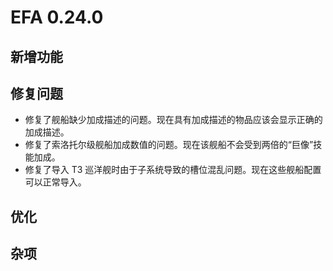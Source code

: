 # EFA 0.24.0

## 新增功能

## 修复问题

- 修复了舰船缺少加成描述的问题。现在具有加成描述的物品应该会显示正确的加成描述。
- 修复了索洛托尔级舰船加成数值的问题。现在该舰船不会受到两倍的“巨像”技能加成。
- 修复了导入 T3 巡洋舰时由于子系统导致的槽位混乱问题。现在这些舰船配置可以正常导入。

## 优化

## 杂项
